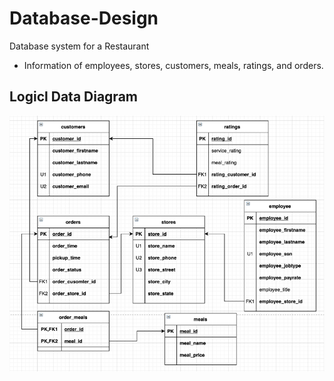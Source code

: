 # Database-Design
Database system for a Restaurant
* Information of employees, stores, customers, meals, ratings, and orders.
## Logicl Data Diagram
![image](https://github.com/PeterHuang024/Database-Design/blob/master/image.png)
